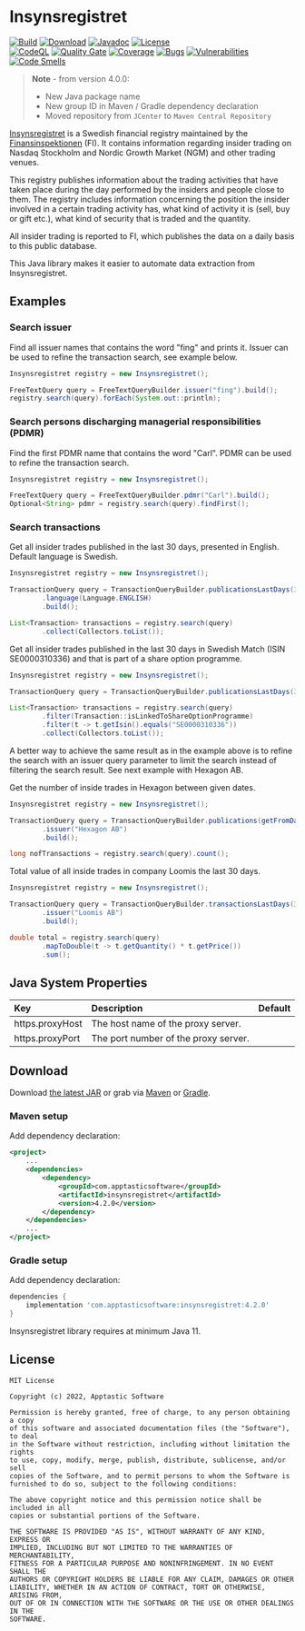 Insynsregistret
===============

[![Build](https://github.com/w3stling/insynsregistret/actions/workflows/build.yml/badge.svg)](https://github.com/w3stling/insynsregistret/actions/workflows/build.yml)
[![Download](https://img.shields.io/badge/download-4.2.0-brightgreen.svg)](https://central.sonatype.com/artifact/com.apptasticsoftware/insynsregistret/4.2.0/overview)
[![Javadoc](https://img.shields.io/badge/javadoc-4.2.0-blue.svg)](https://w3stling.github.io/insynsregistret/javadoc/4.2.0)
[![License](http://img.shields.io/:license-MIT-blue.svg?style=flat-round)](http://apptastic-software.mit-license.org)   
[![CodeQL](https://github.com/w3stling/insynsregistret/actions/workflows/codeql-analysis.yml/badge.svg)](https://github.com/w3stling/insynsregistret/actions/workflows/codeql-analysis.yml)
[![Quality Gate](https://sonarcloud.io/api/project_badges/measure?project=w3stling_insynsregistret&metric=alert_status)](https://sonarcloud.io/summary/new_code?id=w3stling_insynsregistret)
[![Coverage](https://sonarcloud.io/api/project_badges/measure?project=w3stling_insynsregistret&metric=coverage)](https://sonarcloud.io/summary/new_code?id=w3stling_insynsregistret)
[![Bugs](https://sonarcloud.io/api/project_badges/measure?project=w3stling_insynsregistret&metric=bugs)](https://sonarcloud.io/summary/new_code?id=w3stling_insynsregistret)
[![Vulnerabilities](https://sonarcloud.io/api/project_badges/measure?project=w3stling_insynsregistret&metric=vulnerabilities)](https://sonarcloud.io/summary/new_code?id=w3stling_insynsregistret)
[![Code Smells](https://sonarcloud.io/api/project_badges/measure?project=w3stling_insynsregistret&metric=code_smells)](https://sonarcloud.io/summary/new_code?id=w3stling_insynsregistret)

> **Note** - from version 4.0.0:
> * New Java package name
> * New group ID in Maven / Gradle dependency declaration
> * Moved repository from `JCenter` to `Maven Central Repository`

[Insynsregistret][1] is a Swedish financial registry maintained by
the [Finansinspektionen][2] (FI). It contains information regarding insider trading on
Nasdaq Stockholm and Nordic Growth Market (NGM) and other trading venues.

This registry publishes information about the trading activities that have taken place during the day performed by
the insiders and people close to them. The registry includes information concerning
the position the insider involved in a certain trading activity has, what kind of activity it is (sell, buy or
gift etc.), what kind of security that is traded and the quantity.

All insider trading is reported to FI, which publishes the data on a daily basis to this public database.

This Java library makes it easier to automate data extraction from Insynsregistret.

Examples
--------
### Search issuer
Find all issuer names that contains the word "fing" and prints it.
Issuer can be used to refine the transaction search, see example below.
```java
Insynsregistret registry = new Insynsregistret();

FreeTextQuery query = FreeTextQueryBuilder.issuer("fing").build();
registry.search(query).forEach(System.out::println);
```

### Search persons discharging managerial responsibilities (PDMR)
Find the first PDMR name that contains the word "Carl".
PDMR can be used to refine the transaction search.
```java
Insynsregistret registry = new Insynsregistret();

FreeTextQuery query = FreeTextQueryBuilder.pdmr("Carl").build();
Optional<String> pdmr = registry.search(query).findFirst();
```

### Search transactions
Get all insider trades published in the last 30 days, presented in English. Default language is Swedish.

```java
Insynsregistret registry = new Insynsregistret();

TransactionQuery query = TransactionQueryBuilder.publicationsLastDays(30)
        .language(Language.ENGLISH)
        .build();

List<Transaction> transactions = registry.search(query)
        .collect(Collectors.toList());
```

Get all insider trades published in the last 30 days in Swedish Match (ISIN SE0000310336)
and that is part of a share option programme.

```java
Insynsregistret registry = new Insynsregistret();

TransactionQuery query = TransactionQueryBuilder.publicationsLastDays(30).build();

List<Transaction> transactions = registry.search(query)
        .filter(Transaction::isLinkedToShareOptionProgramme)
        .filter(t -> t.getIsin().equals("SE0000310336"))
        .collect(Collectors.toList());
```

A better way to achieve the same result as in the example above is to refine the search
with an issuer query parameter to limit the search instead of filtering the search result.
See next example with Hexagon AB.

Get the number of inside trades in Hexagon between given dates.

```java
Insynsregistret registry = new Insynsregistret();

TransactionQuery query = TransactionQueryBuilder.publications(getFromDate(), getToDate())
        .issuer("Hexagon AB")
        .build();

long nofTransactions = registry.search(query).count();
```

Total value of all inside trades in company Loomis the last 30 days.

```java
Insynsregistret registry = new Insynsregistret();

TransactionQuery query = TransactionQueryBuilder.transactionsLastDays(30)
        .issuer("Loomis AB")
        .build();

double total = registry.search(query)
        .mapToDouble(t -> t.getQuantity() * t.getPrice())
        .sum();
```

Java System Properties
----------------------
| Key | Description | Default |
| :--- | :--- | :--- |
| https.proxyHost | The host name of the proxy server. |   |
| https.proxyPort | The port number of the proxy server. |   |

Download
--------

Download [the latest JAR][3] or grab via [Maven][4] or [Gradle][5].

### Maven setup
Add dependency declaration:
```xml
<project>
    ...
    <dependencies>
        <dependency>
            <groupId>com.apptasticsoftware</groupId>
            <artifactId>insynsregistret</artifactId>
            <version>4.2.0</version>
        </dependency>
    </dependencies>
    ...
</project>
```

### Gradle setup
Add dependency declaration:
```groovy
dependencies {
    implementation 'com.apptasticsoftware:insynsregistret:4.2.0'
}
```

Insynsregistret library requires at minimum Java 11.

License
-------

    MIT License
    
    Copyright (c) 2022, Apptastic Software
    
    Permission is hereby granted, free of charge, to any person obtaining a copy
    of this software and associated documentation files (the "Software"), to deal
    in the Software without restriction, including without limitation the rights
    to use, copy, modify, merge, publish, distribute, sublicense, and/or sell
    copies of the Software, and to permit persons to whom the Software is
    furnished to do so, subject to the following conditions:
    
    The above copyright notice and this permission notice shall be included in all
    copies or substantial portions of the Software.
    
    THE SOFTWARE IS PROVIDED "AS IS", WITHOUT WARRANTY OF ANY KIND, EXPRESS OR
    IMPLIED, INCLUDING BUT NOT LIMITED TO THE WARRANTIES OF MERCHANTABILITY,
    FITNESS FOR A PARTICULAR PURPOSE AND NONINFRINGEMENT. IN NO EVENT SHALL THE
    AUTHORS OR COPYRIGHT HOLDERS BE LIABLE FOR ANY CLAIM, DAMAGES OR OTHER
    LIABILITY, WHETHER IN AN ACTION OF CONTRACT, TORT OR OTHERWISE, ARISING FROM,
    OUT OF OR IN CONNECTION WITH THE SOFTWARE OR THE USE OR OTHER DEALINGS IN THE
    SOFTWARE.


[1]: https://www.fi.se/en/our-registers/pdmr-transactions
[2]: https://www.fi.se/en
[3]: https://central.sonatype.com/artifact/com.apptasticsoftware/insynsregistret/4.2.0/overview
[4]: https://maven.apache.org
[5]: https://gradle.org